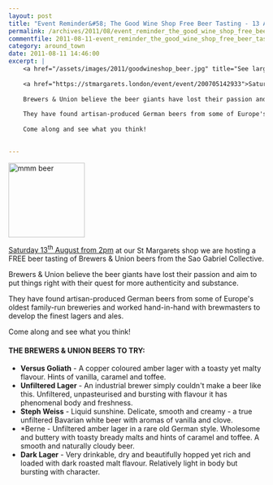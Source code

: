 ```yaml
---
layout: post
title: "Event Reminder&#58; The Good Wine Shop Free Beer Tasting - 13 August 2011"
permalink: /archives/2011/08/event_reminder_the_good_wine_shop_free_beer_tastin.html
commentfile: 2011-08-11-event_reminder_the_good_wine_shop_free_beer_tastin
category: around_town
date: 2011-08-11 14:46:00
excerpt: |
    <a href="/assets/images/2011/goodwineshop_beer.jpg" title="See larger version of - mmm beer"><img src="/assets/images/2011/goodwineshop_beer_thumb.jpg" width="150" height="147" alt="mmm beer" class=" right" /></a>
    
    <a href="https://stmargarets.london/event/event/200705142933">Saturday 13<sup>th</sup> August from 2pm</a> at our St Margarets shop we are hosting a FREE beer tasting of Brewers & Union beers from the Sao Gabriel Collective.
    
    Brewers & Union believe the beer giants have lost their passion and aim to put things right with their quest for more authenticity and substance.
    
    They have found artisan-produced German beers from some of Europe's oldest family-run breweries and worked hand-in-hand with brewmasters to develop the finest lagers and ales.
    
    Come along and see what you think!
    

---
```


<a href="/assets/images/2011/goodwineshop_beer.jpg" title="See larger version of - mmm beer"><img src="/assets/images/2011/goodwineshop_beer_thumb.jpg" width="150" height="147" alt="mmm beer" class=" right" /></a>

[Saturday 13<sup>th</sup> August from 2pm](https://stmargarets.london/event/event/200705142933) at our St Margarets shop we are hosting a FREE beer tasting of Brewers & Union beers from the Sao Gabriel Collective.

Brewers & Union believe the beer giants have lost their passion and aim to put things right with their quest for more authenticity and substance.

They have found artisan-produced German beers from some of Europe's oldest family-run breweries and worked hand-in-hand with brewmasters to develop the finest lagers and ales.

Come along and see what you think!

#### THE BREWERS & UNION BEERS TO TRY:

-   **Versus Goliath** - A copper coloured amber lager with a toasty yet malty flavour. Hints of vanilla, caramel and toffee.
-   **Unfiltered Lager** - An industrial brewer simply couldn't make a beer like this. Unfiltered, unpasteurised and bursting with flavour it has phenomenal body and freshness.
-   **Steph Weiss** - Liquid sunshine. Delicate, smooth and creamy - a true unfiltered Bavarian white beer with aromas of vanilla and clove.
-   \*Berne - Unfiltered amber lager in a rare old German style. Wholesome and buttery with toasty bready malts and hints of caramel and toffee. A smooth and naturally cloudy beer.
-   **Dark Lager** - Very drinkable, dry and beautifully hopped yet rich and loaded with dark roasted malt flavour. Relatively light in body but bursting with character.
